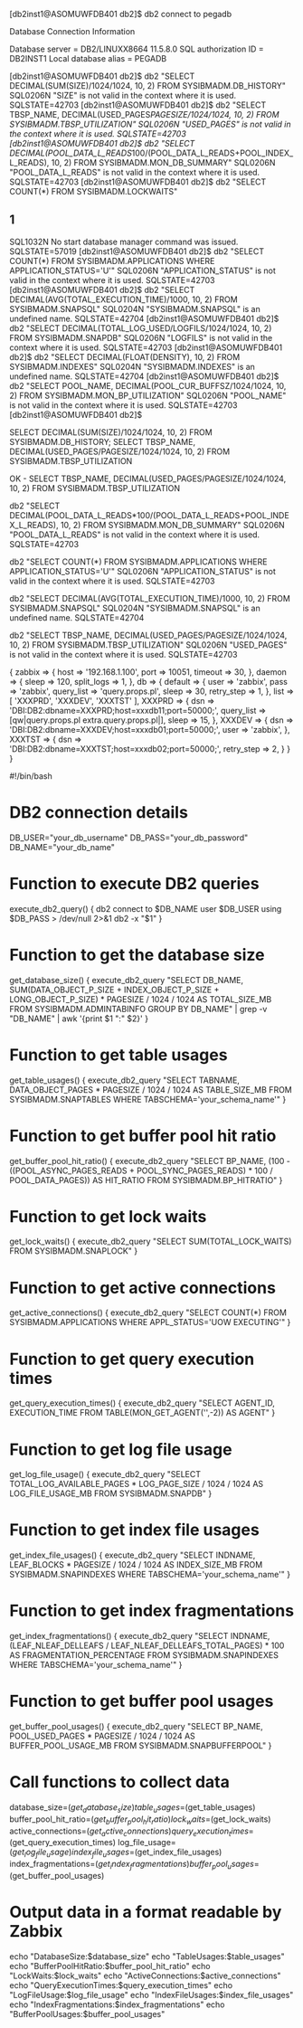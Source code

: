 [db2inst1@ASOMUWFDB401 db2]$ db2 connect to pegadb
 
   Database Connection Information
 
Database server        = DB2/LINUXX8664 11.5.8.0
SQL authorization ID   = DB2INST1
Local database alias   = PEGADB
 
[db2inst1@ASOMUWFDB401 db2]$ db2 "SELECT DECIMAL(SUM(SIZE)/1024/1024, 10, 2) FROM SYSIBMADM.DB_HISTORY"
SQL0206N  "SIZE" is not valid in the context where it is used.  SQLSTATE=42703
[db2inst1@ASOMUWFDB401 db2]$ db2 "SELECT TBSP_NAME, DECIMAL(USED_PAGES*PAGESIZE/1024/1024, 10, 2) FROM SYSIBMADM.TBSP_UTILIZATION"
SQL0206N  "USED_PAGES" is not valid in the context where it is used.
SQLSTATE=42703
[db2inst1@ASOMUWFDB401 db2]$ db2 "SELECT DECIMAL(POOL_DATA_L_READS*100/(POOL_DATA_L_READS+POOL_INDEX_L_READS), 10, 2) FROM SYSIBMADM.MON_DB_SUMMARY"
SQL0206N  "POOL_DATA_L_READS" is not valid in the context where it is used.
SQLSTATE=42703
[db2inst1@ASOMUWFDB401 db2]$ db2 "SELECT COUNT(*) FROM SYSIBMADM.LOCKWAITS"
 
1
-----------
SQL1032N  No start database manager command was issued.  SQLSTATE=57019
[db2inst1@ASOMUWFDB401 db2]$ db2 "SELECT COUNT(*) FROM SYSIBMADM.APPLICATIONS WHERE APPLICATION_STATUS='U'"
SQL0206N  "APPLICATION_STATUS" is not valid in the context where it is used.
SQLSTATE=42703
[db2inst1@ASOMUWFDB401 db2]$ db2 "SELECT DECIMAL(AVG(TOTAL_EXECUTION_TIME)/1000, 10, 2) FROM SYSIBMADM.SNAPSQL"
SQL0204N  "SYSIBMADM.SNAPSQL" is an undefined name.  SQLSTATE=42704
[db2inst1@ASOMUWFDB401 db2]$ db2 "SELECT DECIMAL(TOTAL_LOG_USED/LOGFILS/1024/1024, 10, 2) FROM SYSIBMADM.SNAPDB"
SQL0206N  "LOGFILS" is not valid in the context where it is used.
SQLSTATE=42703
[db2inst1@ASOMUWFDB401 db2]$ db2 "SELECT DECIMAL(FLOAT(DENSITY), 10, 2) FROM SYSIBMADM.INDEXES"
SQL0204N  "SYSIBMADM.INDEXES" is an undefined name.  SQLSTATE=42704
[db2inst1@ASOMUWFDB401 db2]$ db2 "SELECT POOL_NAME, DECIMAL(POOL_CUR_BUFFSZ/1024/1024, 10, 2) FROM SYSIBMADM.MON_BP_UTILIZATION"
SQL0206N  "POOL_NAME" is not valid in the context where it is used.
SQLSTATE=42703
[db2inst1@ASOMUWFDB401 db2]$



SELECT DECIMAL(SUM(SIZE)/1024/1024, 10, 2) FROM SYSIBMADM.DB_HISTORY;
SELECT TBSP_NAME, DECIMAL(USED_PAGES/PAGESIZE/1024/1024, 10, 2) FROM SYSIBMADM.TBSP_UTILIZATION

OK - SELECT TBSP_NAME, DECIMAL(USED_PAGES/PAGESIZE/1024/1024, 10, 2) FROM SYSIBMADM.TBSP_UTILIZATION



db2 "SELECT DECIMAL(POOL_DATA_L_READS*100/(POOL_DATA_L_READS+POOL_INDEX_L_READS), 10, 2) FROM SYSIBMADM.MON_DB_SUMMARY"
SQL0206N  "POOL_DATA_L_READS" is not valid in the context where it is used.
SQLSTATE=42703

db2 "SELECT COUNT(*) FROM SYSIBMADM.APPLICATIONS WHERE APPLICATION_STATUS='U'"
SQL0206N  "APPLICATION_STATUS" is not valid in the context where it is used.
SQLSTATE=42703

db2 "SELECT DECIMAL(AVG(TOTAL_EXECUTION_TIME)/1000, 10, 2) FROM SYSIBMADM.SNAPSQL"
SQL0204N  "SYSIBMADM.SNAPSQL" is an undefined name.  SQLSTATE=42704

db2 "SELECT TBSP_NAME, DECIMAL(USED_PAGES/PAGESIZE/1024/1024, 10, 2) FROM SYSIBMADM.TBSP_UTILIZATION"
SQL0206N  "USED_PAGES" is not valid in the context where it is used.
SQLSTATE=42703

{
    zabbix => {
        host    => '192.168.1.100',
        port    => 10051,
        timeout => 30,
    },
    daemon => {
        sleep => 120,
        split_logs => 1,
    },
    db => {
        default => {
            user        => 'zabbix',
            pass        => 'zabbix',
            query_list  => 'query.props.pl',
            sleep       => 30,
            retry_step  => 1,
        },
        list   => [ 'XXXPRD', 'XXXDEV', 'XXXTST' ],
        XXXPRD => {
            dsn        => 'DBI:DB2:dbname=XXXPRD;host=xxxdb11;port=50000;',
            query_list => [qw|query.props.pl extra.query.props.pl|],
            sleep      => 15,
        },
        XXXDEV => {
            dsn  => 'DBI:DB2:dbname=XXXDEV;host=xxxdb01;port=50000;',
            user => 'zabbix',
        },
        XXXTST => {
            dsn        => 'DBI:DB2:dbname=XXXTST;host=xxxdb02;port=50000;',
            retry_step => 2,
        }
    }
}







#!/bin/bash

# DB2 connection details
DB_USER="your_db_username"
DB_PASS="your_db_password"
DB_NAME="your_db_name"

# Function to execute DB2 queries
execute_db2_query() {
    db2 connect to $DB_NAME user $DB_USER using $DB_PASS > /dev/null 2>&1
    db2 -x "$1"
}

# Function to get the database size
get_database_size() {
    execute_db2_query "SELECT DB_NAME, SUM(DATA_OBJECT_P_SIZE + INDEX_OBJECT_P_SIZE + LONG_OBJECT_P_SIZE) * PAGESIZE / 1024 / 1024 AS TOTAL_SIZE_MB FROM SYSIBMADM.ADMINTABINFO GROUP BY DB_NAME" | grep -v "DB_NAME" | awk '{print $1 ":" $2}'
}

# Function to get table usages
get_table_usages() {
    execute_db2_query "SELECT TABNAME, DATA_OBJECT_PAGES * PAGESIZE / 1024 / 1024 AS TABLE_SIZE_MB FROM SYSIBMADM.SNAPTABLES WHERE TABSCHEMA='your_schema_name'"
}

# Function to get buffer pool hit ratio
get_buffer_pool_hit_ratio() {
    execute_db2_query "SELECT BP_NAME, (100 - ((POOL_ASYNC_PAGES_READS + POOL_SYNC_PAGES_READS) * 100 / POOL_DATA_PAGES)) AS HIT_RATIO FROM SYSIBMADM.BP_HITRATIO"
}

# Function to get lock waits
get_lock_waits() {
    execute_db2_query "SELECT SUM(TOTAL_LOCK_WAITS) FROM SYSIBMADM.SNAPLOCK"
}

# Function to get active connections
get_active_connections() {
    execute_db2_query "SELECT COUNT(*) FROM SYSIBMADM.APPLICATIONS WHERE APPL_STATUS='UOW EXECUTING'"
}

# Function to get query execution times
get_query_execution_times() {
    execute_db2_query "SELECT AGENT_ID, EXECUTION_TIME FROM TABLE(MON_GET_AGENT('',-2)) AS AGENT"
}

# Function to get log file usage
get_log_file_usage() {
    execute_db2_query "SELECT TOTAL_LOG_AVAILABLE_PAGES * LOG_PAGE_SIZE / 1024 / 1024 AS LOG_FILE_USAGE_MB FROM SYSIBMADM.SNAPDB"
}

# Function to get index file usages
get_index_file_usages() {
    execute_db2_query "SELECT INDNAME, LEAF_BLOCKS * PAGESIZE / 1024 / 1024 AS INDEX_SIZE_MB FROM SYSIBMADM.SNAPINDEXES WHERE TABSCHEMA='your_schema_name'"
}

# Function to get index fragmentations
get_index_fragmentations() {
    execute_db2_query "SELECT INDNAME, (LEAF_NLEAF_DELLEAFS / LEAF_NLEAF_DELLEAFS_TOTAL_PAGES) * 100 AS FRAGMENTATION_PERCENTAGE FROM SYSIBMADM.SNAPINDEXES WHERE TABSCHEMA='your_schema_name'"
}

# Function to get buffer pool usages
get_buffer_pool_usages() {
    execute_db2_query "SELECT BP_NAME, POOL_USED_PAGES * PAGESIZE / 1024 / 1024 AS BUFFER_POOL_USAGE_MB FROM SYSIBMADM.SNAPBUFFERPOOL"
}

# Call functions to collect data
database_size=$(get_database_size)
table_usages=$(get_table_usages)
buffer_pool_hit_ratio=$(get_buffer_pool_hit_ratio)
lock_waits=$(get_lock_waits)
active_connections=$(get_active_connections)
query_execution_times=$(get_query_execution_times)
log_file_usage=$(get_log_file_usage)
index_file_usages=$(get_index_file_usages)
index_fragmentations=$(get_index_fragmentations)
buffer_pool_usages=$(get_buffer_pool_usages)

# Output data in a format readable by Zabbix
echo "DatabaseSize:$database_size"
echo "TableUsages:$table_usages"
echo "BufferPoolHitRatio:$buffer_pool_hit_ratio"
echo "LockWaits:$lock_waits"
echo "ActiveConnections:$active_connections"
echo "QueryExecutionTimes:$query_execution_times"
echo "LogFileUsage:$log_file_usage"
echo "IndexFileUsages:$index_file_usages"
echo "IndexFragmentations:$index_fragmentations"
echo "BufferPoolUsages:$buffer_pool_usages"
